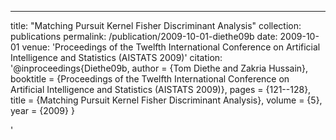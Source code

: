 ---
title: "Matching Pursuit Kernel Fisher Discriminant Analysis"
collection: publications
permalink: /publication/2009-10-01-diethe09b
date: 2009-10-01
venue: 'Proceedings of the Twelfth International Conference on Artificial Intelligence and Statistics (AISTATS 2009)'
citation: '@inproceedings{Diethe09b,
 author = {Tom Diethe and Zakria Hussain},
 booktitle = {Proceedings of the Twelfth International Conference on Artificial Intelligence and Statistics (AISTATS 2009)},
 pages = {121--128},
 title = {Matching Pursuit Kernel Fisher Discriminant Analysis},
 volume = {5},
 year = {2009}
}

'